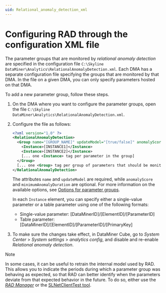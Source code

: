 ```yaml
---
uid: Relational_anomaly_detection_xml
---
```


# Configuring RAD through the configuration XML file

The parameter groups that are monitored by *relational anomaly detection* are specified in the configuration file `C:\Skyline DataMiner\Analytics\RelationalAnomalyDetection.xml`. Each DMA has a separate configuration file specifying the groups that are monitored by that DMA. In the file on a given DMA, you can only specify parameters hosted on that DMA.

To add a new parameter group, follow these steps.

1. On the DMA where you want to configure the parameter groups, open the file `C:\Skyline DataMiner\Analytics\RelationalAnomalyDetection.xml`.

1. Configure the file as follows:

   ```xml
   <?xml version="1.0" ?>
   <RelationalAnomalyDetection>
     <Group name="[GROUP_NAME]" updateModel="[true/false]" anomalyScore="[THRESHOLD]" minimumAnomalyDuration="[THRESHOLD2]">
       <Instance>[INSTANCE1]</Instance>
       <Instance>[INSTANCE2]</Instance>
       [... one <Instance> tag per parameter in the group]
     </Group>
     [... one <Group> tag per group of parameters that should be monitored by RAD]
   </RelationalAnomalyDetection>
   ```

   The attributes `name` and `updateModel` are required, while `anomalyScore` and `minimumAnomalyDuration` are optional. For more information on the available options, see [Options for parameter groups](xref:Relational_anomaly_detection#options-for-parameter-groups).

   In each `Instance` element, you can specify either a single-value parameter or a table parameter using one of the following formats:

     - Single-value parameter: [DataMinerID]/[ElementID]/[ParameterID]
     - Table parameter: [DataMinerID]/[ElementID]/[ParameterID]/[PrimaryKey]

1. To make sure the changes take effect, in DataMiner Cube, go to *System Center* > *System settings* > *analytics config*, and disable and re-enable *Relational anomaly detection*.

> [!NOTE]
> In some cases, it can be useful to retrain the internal model used by RAD. This allows you to indicate the periods during which a parameter group was behaving as expected, so that RAD can better identify when the parameters deviate from that expected behavior in the future. To do so, either use the [*RAD Manager*](xref:RAD_manager#specifying-the-training-range) or the [SLNetClientTest tool](xref:SLNetClientTest_retrain_rad_model).
